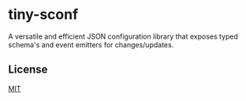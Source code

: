 tiny-sconf
==========

A versatile and efficient JSON configuration library that exposes typed schema's and event emitters for changes/updates.

License
-------
[MIT](https://opensource.org/licenses/MIT)